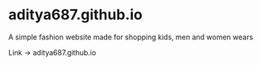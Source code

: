 # aditya687.github.io
A simple fashion website
made for shopping kids, men and women wears 

Link -> aditya687.github.io
